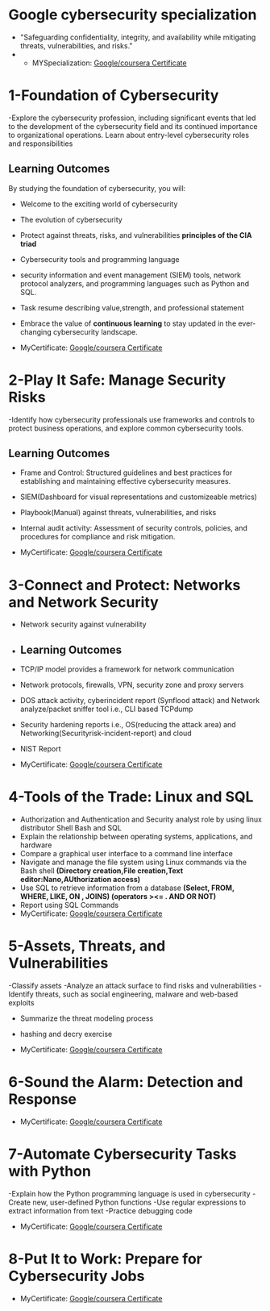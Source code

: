 # Google cybersecurity specialization
- "Safeguarding confidentiality, integrity, and availability while mitigating threats, vulnerabilities, and risks."
- - MYSpecialization:
 [Google/coursera Certificate](https://www.coursera.org/account/accomplishments/specialization/certificate/37UYNHWAUHSZ)
  
# 1-Foundation of Cybersecurity
-Explore the cybersecurity profession, including significant events that led to the development of the cybersecurity field and its continued importance to organizational operations. Learn about entry-level cybersecurity roles and responsibilities
## Learning Outcomes
By studying the foundation of cybersecurity, you will:

- Welcome to the exciting world of cybersecurity
- The evolution of cybersecurity
- Protect against threats, risks, and vulnerabilities **principles of the CIA triad**
- Cybersecurity tools and programming language
- security information and event management (SIEM) tools, network protocol analyzers, and programming languages such as Python and SQL.
- Task resume describing value,strength, and professional statement
- Embrace the value of **continuous learning** to stay updated in the ever-changing cybersecurity landscape.

- MyCertificate:
 [Google/coursera Certificate](https://www.coursera.org/account/accomplishments/certificate/CPVBSNBE9RXJ)

# 2-Play It Safe: Manage Security Risks
-Identify how cybersecurity professionals use frameworks and controls to protect business operations, and explore common cybersecurity tools.
## Learning Outcomes
- Frame and Control: Structured guidelines and best practices for establishing and maintaining effective cybersecurity measures.
- SIEM(Dashboard for visual representations and customizeable metrics)
- Playbook(Manual) against threats, vulnerabilities, and risks
- Internal audit activity: Assessment of security controls, policies, and procedures for compliance and risk mitigation.

 - MyCertificate:
 [Google/coursera Certificate](https://www.coursera.org/account/accomplishments/verify/8ZLG7SBRJERB)

# 3-Connect and Protect: Networks and Network Security
- Network security against vulnerability
- ## Learning Outcomes
- TCP/IP model provides a framework for network communication
-  Network protocols, firewalls, VPN, security zone and proxy servers
- DOS attack activity, cyberincident report (Synflood attack)  and Network analyze/packet sniffer tool i.e., CLI based TCPdump
- Security hardening reports i.e., OS(reducing the attack area) and Networking(Securityrisk-incident-report) and cloud
- NIST Report

- MyCertificate:
  [Google/coursera Certificate](https://www.coursera.org/account/accomplishments/certificate/SQB2EVLYXX4Y)


# 4-Tools of the Trade: Linux and SQL
- Authorization and Authentication and Security analyst role by using linux distributor Shell Bash and SQL
- Explain the relationship between operating systems, applications, and hardware
- Compare a graphical user interface to a command line interface
- Navigate and manage the file system using Linux commands via the Bash shell **(Directory creation,File creation,Text editor:Nano,AUthorization access)**
- Use SQL to retrieve information from a database **(Select, FROM, WHERE, LIKE, ON , JOINS) (operators ><= . AND OR NOT)**
- Report using SQL Commands
- MyCertificate:
 [Google/coursera Certificate](https://www.coursera.org/account/accomplishments/certificate/A2FSF3J7DYKJ)

  
# 5-Assets, Threats, and Vulnerabilities

-Classify assets
-Analyze an attack surface to find risks and vulnerabilities
-Identify threats, such as social engineering, malware and web-based exploits
- Summarize the threat modeling process
- hashing and decry exercise

- MyCertificate:
 [Google/coursera Certificate](https://www.coursera.org/account/accomplishments/certificate/H3J3ZSBMYTXD)

# 6-Sound the Alarm: Detection and Response

- MyCertificate:
 [Google/coursera Certificate](https://www.coursera.org/account/accomplishments/certificate/RF97AGJMKQZN)

# 7-Automate Cybersecurity Tasks with Python

-Explain how the Python programming language is used in cybersecurity
-Create new, user-defined Python functions
-Use regular expressions to extract information from text
-Practice debugging code
- MyCertificate:
 [Google/coursera Certificate](https://www.coursera.org/account/accomplishments/certificate/9SEFB63HMM6C)

# 8-Put It to Work: Prepare for Cybersecurity Jobs
- MyCertificate:
 [Google/coursera Certificate](https://www.coursera.org/account/accomplishments/certificate/MD3CT753PUBJ)
